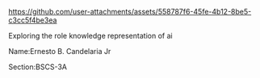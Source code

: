 https://github.com/user-attachments/assets/558787f6-45fe-4b12-8be5-c3cc5f4be3ea

Exploring the role knowledge representation of ai 

Name:Ernesto B. Candelaria Jr

Section:BSCS-3A

